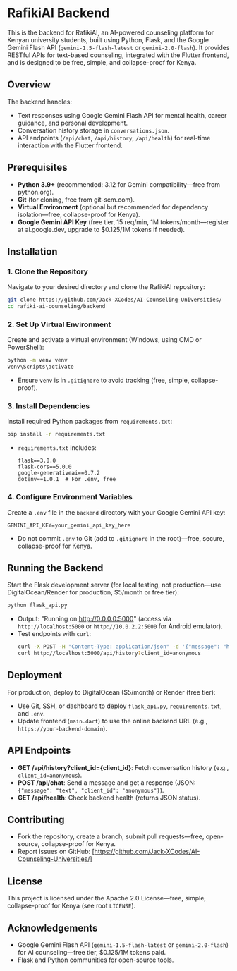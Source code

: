  # RafikiAI Backend

This is the backend for RafikiAI, an AI-powered counseling platform for Kenyan university students, built using Python, Flask, and the Google Gemini Flash API (`gemini-1.5-flash-latest` or `gemini-2.0-flash`). It provides RESTful APIs for text-based counseling, integrated with the Flutter frontend, and is designed to be free, simple, and collapse-proof for Kenya.

## Overview
The backend handles:
- Text responses using Google Gemini Flash API for mental health, career guidance, and personal development.
- Conversation history storage in `conversations.json`.
- API endpoints (`/api/chat`, `/api/history`, `/api/health`) for real-time interaction with the Flutter frontend.

## Prerequisites
- **Python 3.9+** (recommended: 3.12 for Gemini compatibility—free from python.org).
- **Git** (for cloning, free from git-scm.com).
- **Virtual Environment** (optional but recommended for dependency isolation—free, collapse-proof for Kenya).
- **Google Gemini API Key** (free tier, 15 req/min, 1M tokens/month—register at ai.google.dev, upgrade to $0.125/1M tokens if needed).

## Installation

### 1. Clone the Repository
Navigate to your desired directory and clone the RafikiAI repository:
```bash
git clone https://github.com/Jack-XCodes/AI-Counseling-Universities/
cd rafiki-ai-counseling/backend
```

### 2. Set Up Virtual Environment
Create and activate a virtual environment (Windows, using CMD or PowerShell):
```cmd
python -m venv venv
venv\Scripts\activate
```
- Ensure `venv` is in `.gitignore` to avoid tracking (free, simple, collapse-proof).

### 3. Install Dependencies
Install required Python packages from `requirements.txt`:
```bash
pip install -r requirements.txt
```
- `requirements.txt` includes:
  ```plaintext
  flask==3.0.0
  flask-cors==5.0.0
  google-generativeai==0.7.2
  dotenv==1.0.1  # For .env, free
  ```

### 4. Configure Environment Variables
Create a `.env` file in the `backend` directory with your Google Gemini API key:
```plaintext
GEMINI_API_KEY=your_gemini_api_key_here
```
- Do not commit `.env` to Git (add to `.gitignore` in the root)—free, secure, collapse-proof for Kenya.

## Running the Backend
Start the Flask development server (for local testing, not production—use DigitalOcean/Render for production, $5/month or free tier):
```bash
python flask_api.py
```
- Output: "Running on http://0.0.0.0:5000" (access via `http://localhost:5000` or `http://10.0.2.2:5000` for Android emulator).
- Test endpoints with `curl`:
  ```bash
  curl -X POST -H "Content-Type: application/json" -d '{"message": "hello", "client_id": "anonymous"}' http://localhost:5000/api/chat
  curl http://localhost:5000/api/history?client_id=anonymous
  ```

## Deployment
For production, deploy to DigitalOcean ($5/month) or Render (free tier):
- Use Git, SSH, or dashboard to deploy `flask_api.py`, `requirements.txt`, and `.env`.
- Update frontend (`main.dart`) to use the online backend URL (e.g., `https://your-backend-domain`).

## API Endpoints
- **GET /api/history?client_id={client_id}**: Fetch conversation history (e.g., `client_id=anonymous`).
- **POST /api/chat**: Send a message and get a response (JSON: `{"message": "text", "client_id": "anonymous"}`).
- **GET /api/health**: Check backend health (returns JSON status).

## Contributing
- Fork the repository, create a branch, submit pull requests—free, open-source, collapse-proof for Kenya.
- Report issues on GitHub: [https://github.com/Jack-XCodes/AI-Counseling-Universities/]

## License
This project is licensed under the Apache 2.0 License—free, simple, collapse-proof for Kenya (see root `LICENSE`).

## Acknowledgements
- Google Gemini Flash API (`gemini-1.5-flash-latest` or `gemini-2.0-flash`) for AI counseling—free tier, $0.125/1M tokens paid.
- Flask and Python communities for open-source tools.